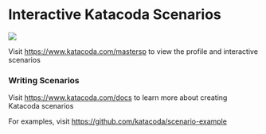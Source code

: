 # Interactive Katacoda Scenarios

[![](http://shields.katacoda.com/katacoda/mastersp/count.svg)](https://www.katacoda.com/mastersp "Get your profile on Katacoda.com")

Visit https://www.katacoda.com/mastersp to view the profile and interactive scenarios

### Writing Scenarios
Visit https://www.katacoda.com/docs to learn more about creating Katacoda scenarios

For examples, visit https://github.com/katacoda/scenario-example
